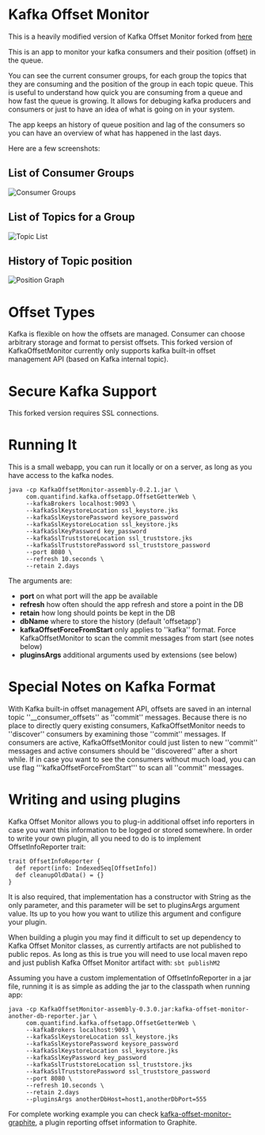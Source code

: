 Kafka Offset Monitor
===========
This is a heavily modified version of Kafka Offset Monitor forked from [here](https://github.com/quantifind/KafkaOffsetMonitor)

This is an app to monitor your kafka consumers and their position (offset) in the queue.

You can see the current consumer groups, for each group the topics that they are consuming and the position of the group in each topic queue. This is useful to understand how quick you are consuming from a queue and how fast the queue is growing. It allows for debuging kafka producers and consumers or just to have an idea of what is going on in  your system.

The app keeps an history of queue position and lag of the consumers so you can have an overview of what has happened in the last days.

Here are a few screenshots:

List of Consumer Groups
-----------------------

![Consumer Groups](http://quantifind.github.io/KafkaOffsetMonitor/img/groups.png)

List of Topics for a Group
--------------------------

![Topic List](http://quantifind.github.io/KafkaOffsetMonitor/img/topics.png)

History of Topic position
-------------------------

![Position Graph](http://quantifind.github.io/KafkaOffsetMonitor/img/graph.png)

Offset Types
===========

Kafka is flexible on how the offsets are managed. Consumer can choose arbitrary storage and format to persist offsets. This forked version of KafkaOffsetMonitor currently 
only supports kafka built-in offset management API (based on Kafka internal topic).

Secure Kafka Support
===========

This forked version requires SSL connections.

Running It
===========

This is a small webapp, you can run it locally or on a server, as long as you have access to the kafka nodes.

```
java -cp KafkaOffsetMonitor-assembly-0.2.1.jar \
     com.quantifind.kafka.offsetapp.OffsetGetterWeb \
     --kafkaBrokers localhost:9093 \
     --kafkaSslKeystoreLocation ssl_keystore.jks
     --kafkaSslKeystorePassword keysore_password
     --kafkaSslKeystoreLocation ssl_keystore.jks
     --kafkaSslKeyPassword key_password
     --kafkaSslTruststoreLocation ssl_truststore.jks
     --kafkaSslTruststorePassword ssl_truststore_password
     --port 8080 \
     --refresh 10.seconds \
     --retain 2.days
```

The arguments are:

- **port** on what port will the app be available
- **refresh** how often should the app refresh and store a point in the DB
- **retain** how long should points be kept in the DB
- **dbName** where to store the history (default 'offsetapp')
- **kafkaOffsetForceFromStart** only applies to ''kafka'' format. Force KafkaOffsetMonitor to scan the commit messages from start (see notes below)
- **pluginsArgs** additional arguments used by extensions (see below)

Special Notes on Kafka Format
===============================
With Kafka built-in offset management API, offsets are saved in an internal topic ''__consumer_offsets'' as ''commit'' messages. Because there is no place 
to directly query existing consumers, KafkaOffsetMonitor needs to ''discover'' consumers by examining those ''commit'' messages.  If consumers are active, 
KafkaOffsetMonitor could just listen to new ''commit'' messages and active consumers should be ''discovered'' after a short while.  If in case you want to 
see the consumers without much load, you can use flag '''kafkaOffsetForceFromStart''' to scan all ''commit'' messages.

Writing and using plugins
============================

Kafka Offset Monitor allows you to plug-in additional offset info reporters in case you want this information to be logged or stored somewhere. In order to write your own plugin,
all you need to do is to implement OffsetInfoReporter trait:

```
trait OffsetInfoReporter {
  def report(info: IndexedSeq[OffsetInfo])
  def cleanupOldData() = {}
}
```

It is also required, that implementation has a constructor with String as the only parameter, and this parameter will be set to pluginsArgs argument value.
Its up to you how you want to utilize this argument and configure your plugin.

When building a plugin you may find it difficult to set up dependency to Kafka Offset Monitor classes, as currently artifacts are not published to public repos.
As long as this is true you will need to use local maven repo and just publish Kafka Offset Monitor artifact with: ```sbt publishM2```

Assuming you have a custom implementation of OffsetInfoReporter in a jar file, running it is as simple as adding the jar to the classpath when running app:

```
java -cp KafkaOffsetMonitor-assembly-0.3.0.jar:kafka-offset-monitor-another-db-reporter.jar \
     com.quantifind.kafka.offsetapp.OffsetGetterWeb \
     --kafkaBrokers localhost:9093 \
     --kafkaSslKeystoreLocation ssl_keystore.jks
     --kafkaSslKeystorePassword keysore_password
     --kafkaSslKeystoreLocation ssl_keystore.jks
     --kafkaSslKeyPassword key_password
     --kafkaSslTruststoreLocation ssl_truststore.jks
     --kafkaSslTruststorePassword ssl_truststore_password
     --port 8080 \
     --refresh 10.seconds \
     --retain 2.days
     --pluginsArgs anotherDbHost=host1,anotherDbPort=555
```

For complete working example you can check [kafka-offset-monitor-graphite](https://github.com/allegro/kafka-offset-monitor-graphite), a plugin reporting offset information to Graphite.
